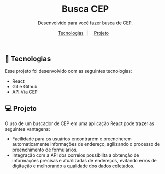 <h1 align="center"> Busca CEP </h1>

<p align="center">
Desenvolvido para você fazer busca de CEP.
</p>

<p align="center">
  <a href="#-tecnologias">Tecnologias</a>&nbsp;&nbsp;&nbsp;|&nbsp;&nbsp;&nbsp;
  <a href="#-projeto">Projeto</a>&nbsp;&nbsp;&nbsp;
</p>

<br>


## 🚀 Tecnologias

Esse projeto foi desenvolvido com as seguintes tecnologias:

- React
- Git e Github
- [API Via CEP](https://viacep.com.br/)

## 💻 Projeto

O uso de um buscador de CEP em uma aplicação React pode trazer as seguintes vantagens:

- Facilidade para os usuários encontrarem e preencherem automaticamente informações de endereço, agilizando o processo de preenchimento de formulários.
- Integração com a API dos correios possibilita a obtenção de informações precisas e atualizadas de endereços, evitando erros de digitação e melhorando a qualidade dos dados coletados.
